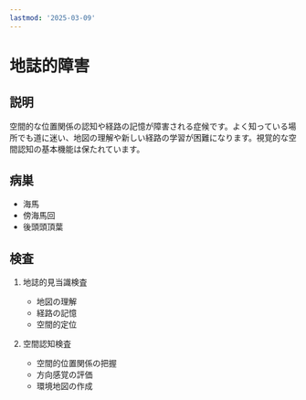 ```yaml
---
lastmod: '2025-03-09'
---
```


# 地誌的障害

## 説明

空間的な位置関係の認知や経路の記憶が障害される症候です。よく知っている場所でも道に迷い、地図の理解や新しい経路の学習が困難になります。視覚的な空間認知の基本機能は保たれています。

## 病巣

- 海馬
- 傍海馬回
- 後頭頭頂葉

## 検査

1. 地誌的見当識検査

   - 地図の理解
   - 経路の記憶
   - 空間的定位

2. 空間認知検査
   - 空間的位置関係の把握
   - 方向感覚の評価
   - 環境地図の作成
